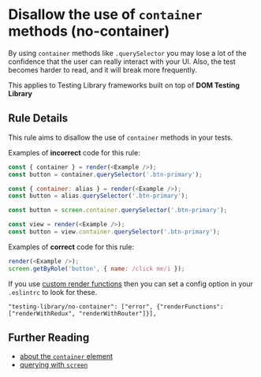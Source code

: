 # Disallow the use of `container` methods (no-container)

By using `container` methods like `.querySelector` you may lose a lot of the confidence that the user can really interact with your UI. Also, the test becomes harder to read, and it will break more frequently.

This applies to Testing Library frameworks built on top of **DOM Testing Library**

## Rule Details

This rule aims to disallow the use of `container` methods in your tests.

Examples of **incorrect** code for this rule:

```js
const { container } = render(<Example />);
const button = container.querySelector('.btn-primary');
```

```js
const { container: alias } = render(<Example />);
const button = alias.querySelector('.btn-primary');
```

```js
const button = screen.container.querySelector('.btn-primary');
```

```js
const view = render(<Example />);
const button = view.container.querySelector('.btn-primary');
```

Examples of **correct** code for this rule:

```js
render(<Example />);
screen.getByRole('button', { name: /click me/i });
```

If you use [custom render functions](https://testing-library.com/docs/example-react-redux) then you can set a config option in your `.eslintrc` to look for these.

```
"testing-library/no-container": ["error", {"renderFunctions":["renderWithRedux", "renderWithRouter"]}],
```

## Further Reading

- [about the `container` element](https://testing-library.com/docs/react-testing-library/api#container-1)
- [querying with `screen`](https://testing-library.com/docs/dom-testing-library/api-queries#screen)
